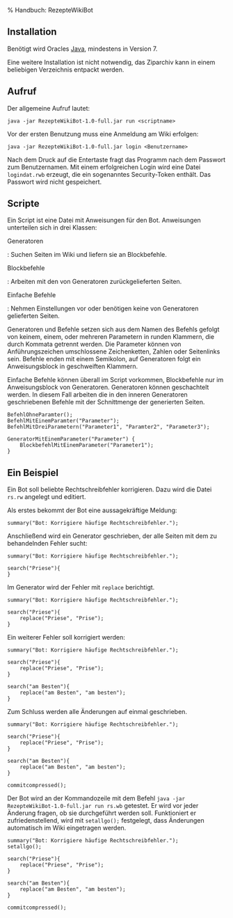 % Handbuch: RezepteWikiBot

Installation
------------
Benötigt wird Oracles [Java][Java], mindestens in Version 7.

Eine weitere Installation ist nicht notwendig, das Ziparchiv kann in einem
beliebigen Verzeichnis entpackt werden. 

Aufruf
------
Der allgemeine Aufruf lautet:
```
java -jar RezepteWikiBot-1.0-full.jar run <scriptname>
```
Vor der ersten Benutzung muss eine Anmeldung am Wiki erfolgen:
``` 
java -jar RezepteWikiBot-1.0-full.jar login <Benutzername>
```
Nach dem Druck auf die Entertaste fragt das Programm nach dem Passwort zum
Benutzernamen. Mit einem erfolgreichen Login wird eine Datei ```logindat.rwb```
erzeugt, die ein sogenanntes Security-Token enthält. Das Passwort wird nicht
gespeichert.

Scripte
-------
Ein Script ist eine Datei mit Anweisungen für den Bot. Anweisungen unterteilen
sich in drei Klassen:

Generatoren

:    Suchen Seiten im Wiki und liefern sie an Blockbefehle.

Blockbefehle

:    Arbeiten mit den von Generatoren zurückgelieferten Seiten.

Einfache Befehle

:    Nehmen Einstellungen vor oder benötigen keine von Generatoren gelieferten
     Seiten.

Generatoren und Befehle setzen sich aus dem Namen des Befehls gefolgt von
keinem, einem, oder mehreren Parametern in runden Klammern, die durch Kommata
getrennt werden. Die Parameter können von Anführungszeichen
umschlossene Zeichenketten, Zahlen oder Seitenlinks sein. Befehle enden mit
einem Semikolon, auf Generatoren folgt ein Anweisungsblock in geschweiften
Klammern.

Einfache Befehle können überall im Script vorkommen, Blockbefehle nur im
Anweisungsblock von Generatoren. Generatoren können geschachtelt werden. In
diesem Fall arbeiten die in den inneren Generatoren geschriebenen Befehle mit
der Schnittmenge der generierten Seiten.

```
BefehlOhneParamter();
BefehlMitEinemParamter("Parameter");
BefehlMitDreiParametern("Parameter1", "Paramter2", "Parameter3");

GeneratorMitEinemParameter("Parameter") {
	BlockbefehlMitEinemParameter("Parameter1");
}
```
Ein Beispiel
------------
Ein Bot soll beliebte Rechtschreibfehler korrigieren. Dazu wird die Datei
```rs.rw``` angelegt und editiert.

Als erstes bekommt der Bot eine aussagekräftige Meldung:

```
summary("Bot: Korrigiere häufige Rechtschreibfehler.");

```

Anschließend wird ein Generator geschrieben, der alle Seiten mit dem zu behandelnden
Fehler sucht:

```
summary("Bot: Korrigiere häufige Rechtschreibfehler.");

search("Priese"){
}

```

Im Generator wird der Fehler mit ```replace``` berichtigt.

```
summary("Bot: Korrigiere häufige Rechtschreibfehler.");

search("Priese"){
    replace("Priese", "Prise");
}
```

Ein weiterer Fehler soll korrigiert werden:

```
summary("Bot: Korrigiere häufige Rechtschreibfehler.");

search("Priese"){
    replace("Priese", "Prise");
}

search("am Besten"){
    replace("am Besten", "am besten");
}
```

Zum Schluss werden alle Änderungen auf einmal geschrieben.

```
summary("Bot: Korrigiere häufige Rechtschreibfehler.");

search("Priese"){
    replace("Priese", "Prise");
}

search("am Besten"){
    replace("am Besten", "am besten");
}

commitcompressed();
```

Der Bot wird an der Kommandozeile mit dem Befehl
```java -jar RezepteWikiBot-1.0-full.jar run rs.wb``` getestet. Er wird vor jeder Änderung fragen,
ob sie durchgeführt werden soll. Funktioniert er zufriedenstellend,
wird mit ```setallgo();``` festgelegt, dass Änderungen automatisch im Wiki eingetragen
werden.

```
summary("Bot: Korrigiere häufige Rechtschreibfehler.");
setallgo();

search("Priese"){
    replace("Priese", "Prise");
}

search("am Besten"){
    replace("am Besten", "am besten");
}

commitcompressed();
```

[Java]: http://www.java.com
[JavaRe]: http://www.straub.as/java/regex/regex.html

